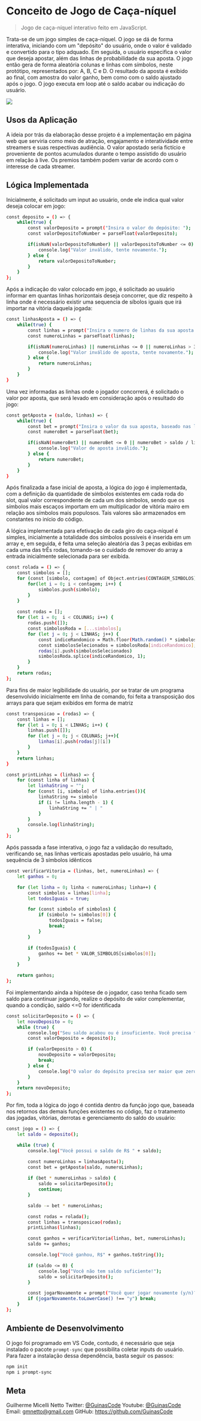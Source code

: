 # Conceito de Jogo de Caça-níquel
> Jogo de caça-níquel interativo feito em JavaScript.

Trata-se de um jogo simples de caça-níquel. O jogo se dá de forma interativa, iniciando com um "depósito" do usuário, onde o valor é validado e convertido para o tipo adquado.
Em seguida, o usuário especifica o valor que deseja apostar, além das  linhas de probabilidade da sua aposta. 
O jogo então gera de forma aleatória colunas e linhas com símbolos, neste protótipo, representados por: A, B, C e D.
 O resultado da aposta é exibido ao final, com amostra do valor ganho, bem como com o saldo ajustado após o jogo.
 O jogo executa em loop até o saldo acabar ou indicação do usuário.

![](jogo.gif)

## Usos da Aplicação

A ideia por trás da elaboração desse projeto é a implementação em página web que serviria como meio de atração, engajamento e interatividade entre streamers e suas respectivas audiência.
O valor apostado seria fictício e proveniente de pontos acumulados durante o tempo assistido do usuário em relação à live.
Os premios também podem variar de acordo com o interesse de cada streamer.

## Lógica Implementada

Inicialmente, é solicitado um input ao usuário, onde ele indica qual valor deseja colocar em jogo:

```sh
const deposito = () => {
    while(true) { 
        const valorDeposito = prompt("Insira o valor do depósito: ");
        const valorDepositoToNumber = parseFloat(valorDeposito);

        if(isNaN(valorDepositoToNumber) || valorDepositoToNumber <= 0) {
            console.log("Valor inválido, tente novamente.");
        } else {
            return valorDepositoToNumber;
        }
    }
};
```
Após a indicação do valor colocado em jogo, é solicitado ao usuário informar em quantas linhas horizontais deseja concorrer, que diz respeito à linha onde é necessário existir uma sequencia de síbolos iguais que irá importar na vitória daquela jogada:

```sh
const linhasAposta = () => {
    while(true) { 
        const linhas = prompt("Insira o numero de linhas da sua aposta (1-3): ");
        const numeroLinhas = parseFloat(linhas);

        if(isNaN(numeroLinhas) || numeroLinhas <= 0 || numeroLinhas > 3) {
            console.log("Valor inválido de aposta, tente novamente.");
        } else {
            return numeroLinhas;
        }
    }
}
```
Uma vez informadas as linhas onde o jogador concorrerá, é solicitado o valor por aposta, que será levado em consideração após o resultado do jogo:
```sh
const getAposta = (saldo, linhas) => {
    while(true) { 
        const bet = prompt("Insira o valor da sua aposta, baseado nas linhas escolhidas: ");
        const numeroBet = parseFloat(bet);

        if(isNaN(numeroBet) || numeroBet <= 0 || numeroBet > saldo / linhas) {
            console.log("Valor de aposta inválido.");
        } else {
            return numeroBet;
        }
    }    
}
```
Após finalizada a fase inicial de aposta, a lógica do jogo é implementada, com a definição da quantidade de símbolos existentes em cada roda do slot, qual valor correspondente de cada um dos símbolos, sendo que os símbolos mais escaços importam em um multiplicador de vitória mairo em relação aos símbolos mais populosos.
Tais valores são armazenados em constantes no início do código.

A lógica implementada para efetivação de cada giro do caça-níquel é simples, inicialmente a totalidade dos símbolos possíveis é inserida em um array e, em seguida, é feita uma seleção aleatória das 3 peças exibidas em cada uma das trÊs rodas, tomando-se o cuidado de remover do array a entrada inicialmente selecionada para ser exibida.


```sh
const rolada = () => {
    const simbolos = [];
    for (const [simbolo, contagem] of Object.entries(CONTAGEM_SIMBOLOS)) {
        for(let i = 0; i < contagem; i++) {
            simbolos.push(simbolo);
        }
    }
    
    const rodas = [];
    for (let i = 0;  i < COLUNAS; i++) {
        rodas.push([]);
        const simbolosRoda = [...simbolos];
        for (let j = 0; j < LINHAS; j++) {
            const indiceRandomico = Math.floor(Math.random() * simbolosRoda.length);
            const simbolosSelecionados = simbolosRoda[indiceRandomico];
            rodas[i].push(simbolosSelecionados)
            simbolosRoda.splice(indiceRandomico, 1);
        }
    }
    return rodas;
};
```
Para fins de maior legibilidade do usuário, por se tratar de um programa desenvolvido inicialmente em linha de comando, foi feita a transposição dos arrays para que sejam exibidos em forma de matriz

```sh
const transposicao = (rodas) => {
    const linhas = [];
    for (let i = 0; i < LINHAS; i++) {
        linhas.push([]);
        for (let j = 0; j < COLUNAS; j++){
            linhas[i].push(rodas[j][i])
        }
    }
    return linhas;
}

const printLinhas = (linhas) => {
    for (const linha of linhas) {
        let linhaString = "";
        for (const [i, simbolo] of linha.entries()){
            linhaString += simbolo
            if (i != linha.length - 1) {
                linhaString += " | "
            }
        }
        console.log(linhaString);
    }
};
```

Após passada a fase interativa, o jogo faz a validação do resultado, verificando se, nas linhas verticais apostadas pelo usuário, há uma sequência de 3 símbolos idênticos

```sh
const verificarVitoria = (linhas, bet, numeroLinhas) => {
    let ganhos = 0;

    for (let linha = 0; linha < numeroLinhas; linha++) {
        const simbolos = linhas[linha];
        let todosIguais = true;

        for (const simbolo of simbolos) {
            if (simbolo != simbolos[0]) {
                todosIguais = false;
                break;
            }
        }

        if (todosIguais) {
            ganhos += bet * VALOR_SIMBOLOS[simbolos[0]];
        }
    }

    return ganhos;
};
```
Foi implementando ainda a hipótese de o jogador, caso tenha ficado sem saldo para continuar jogando, realize o depósito de valor complementar, quando a condição, saldo <=0 for identificada

```sh
const solicitarDeposito = () => {
    let novoDeposito = 0;
    while (true) {
        console.log("Seu saldo acabou ou é insuficiente. Você precisa fazer um novo depósito.");
        const valorDeposito = deposito();

        if (valorDeposito > 0) {
            novoDeposito = valorDeposito;
            break;
        } else {
            console.log("O valor do depósito precisa ser maior que zero.");
        }
    }
    return novoDeposito;
};
```
Por fim, toda a lógica do jogo é contida dentro da função jogo que, baseada nos retornos das demais funções existentes no código, faz o tratamento das jogadas, vitórias, derrotas e gerenciamento do saldo do usuário:

```sh
const jogo = () => {
    let saldo = deposito();

    while (true) {
        console.log("Você possui o saldo de R$ " + saldo);

        const numeroLinhas = linhasAposta();
        const bet = getAposta(saldo, numeroLinhas);
        
        if (bet * numeroLinhas > saldo) {
            saldo = solicitarDeposito();
            continue; 
        }

        saldo -= bet * numeroLinhas;

        const rodas = rolada();
        const linhas = transposicao(rodas);
        printLinhas(linhas);

        const ganhos = verificarVitoria(linhas, bet, numeroLinhas);
        saldo += ganhos;

        console.log("Você ganhou, R$" + ganhos.toString());

        if (saldo <= 0) {
            console.log("Você não tem saldo suficiente!");
            saldo = solicitarDeposito(); 
        }

        const jogarNovamente = prompt("Você quer jogar novamente (y/n)? ");
        if (jogarNovamente.toLowerCase() !== "y") break;
    }
};
```
## Ambiente de Desenvolvimento

O jogo foi programado em VS Code, contudo, é necessário que seja instalado o pacote `prompt-sync` que possibilita coletar inputs do usuário.
Para fazer a instalação dessa dependência, basta seguir os passos:

```sh
npm init
npm i prompt-sync
```

## Meta
Guilherme Micelli Netto
Twitter: [@GuinasCode](https://twitter.com/GuinasCode)
Youtube: [@GuinasCode](https://youtube.com/@GuinasCode)
Email: gmnetto@gmail.com
GitHub: https://github.com/GuinasCode
